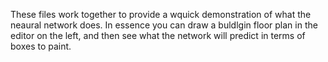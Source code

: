 These files work together to provide a wquick demonstration of what the neaural network does.
In essence you can draw a buldlgin floor plan in the editor on the left, and then see what the
network will predict in terms of boxes to paint.
